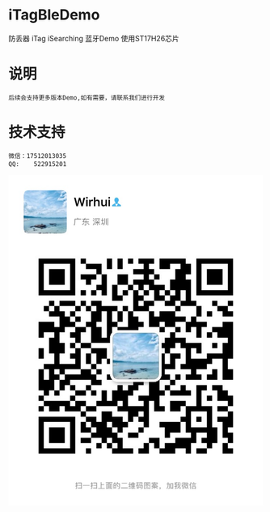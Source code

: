 # iTagBleDemo
 防丢器 iTag iSearching 蓝牙Demo
 使用ST17H26芯片

# 说明
    后续会支持更多版本Demo,如有需要，请联系我们进行开发

# 技术支持
    微信：17512013035
    QQ:    522915201
![image](./图片/wx.JPG)
